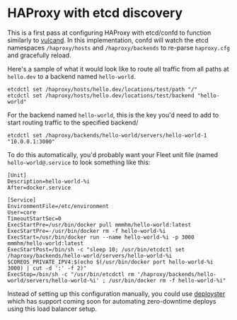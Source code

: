 # HAProxy with etcd discovery

This is a first pass at configuring HAProxy with etcd/confd to function similarly to [vulcand](https://github.com/mailgun/vulcand).  In this implementation, confd will watch the etcd namespaces `/haproxy/hosts` and `/haproxy/backends` to re-parse `haproxy.cfg` and gracefully reload.

Here's a sample of what it would look like to route all traffic from all paths at `hello.dev` to a backend named `hello-world`.

```
etcdctl set /haproxy/hosts/hello.dev/locations/test/path "/"
etcdctl set /haproxy/hosts/hello.dev/locations/test/backend "hello-world"
```

For the backend named `hello-world`, this is the key you'd need to add to start routing traffic to the specified backend/

```
etcdctl set /haproxy/backends/hello-world/servers/hello-world-1 "10.0.0.1:3000"
```

To do this automatically, you'd probably want your Fleet unit file (named `hello-world@.service` to look something like this:

```
[Unit]
Description=hello-world-%i
After=docker.service

[Service]
EnvironmentFile=/etc/environment
User=core
TimeoutStartSec=0
ExecStartPre=/usr/bin/docker pull mmmhm/hello-world:latest
ExecStartPre=-/usr/bin/docker rm -f hello-world-%i
ExecStart=/usr/bin/docker run --name hello-world-%i -p 3000 mmmhm/hello-world:latest
ExecStartPost=/bin/sh -c "sleep 10; /usr/bin/etcdctl set /haproxy/backends/hello-world/servers/hello-world-%i $COREOS_PRIVATE_IPV4:$(echo $(/usr/bin/docker port hello-world-%i 3000) | cut -d ':' -f 2)"
ExecStop=/bin/sh -c "/usr/bin/etcdctl rm '/haproxy/backends/hello-world/servers/hello-world-%i' ; /usr/bin/docker rm -f hello-world-%i"
```

Instead of setting up this configuration manually, you could use [deployster](https://github.com/bmorton/deployster) which has support coming soon for automating zero-downtime deploys using this load balancer setup.
